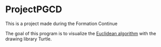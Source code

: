 # ProjectPGCD

This is a project made during the Formation Continue

The goal of this program is to visualize the <a href="https://en.wikipedia.org/wiki/Euclidean_algorithm">Euclidean algorithm</a> with the drawing library Turtle.
